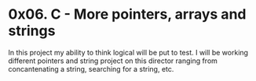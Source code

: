 # 0x06. C - More pointers, arrays and strings

In this project my ability to think logical will be put to test. I will be working different pointers and string project on this director ranging from concantenating a string, searching for a string, etc.